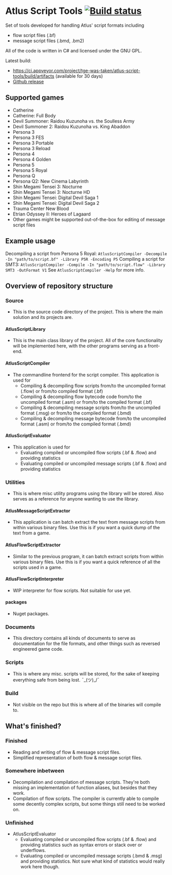 ﻿
# Atlus Script Tools [![Build status](https://ci.appveyor.com/api/projects/status/l3p8joj4frjkn753?svg=true)](https://ci.appveyor.com/project/tge-was-taken/atlus-script-tools/build/artifacts)

Set of tools developed for handling Atlus' script formats including
* flow script files (.bf)
* message script files (.bmd, .bm2)

All of the code is written in C# and licensed under the GNU GPL.

Latest build:
* https://ci.appveyor.com/project/tge-was-taken/atlus-script-tools/build/artifacts (available for 30 days)
* [Github release](https://github.com/tge-was-taken/Atlus-Script-Tools/releases)

## Supported games ##
* Catherine
* Catherine: Full Body
* Devil Summoner: Raidou Kuzunoha vs. the Soulless Army
* Devil Summoner 2: Raidou Kuzunoha vs. King Abaddon
* Persona 3
* Persona 3 FES
* Persona 3 Portable
* Persona 3 Reload
* Persona 4
* Persona 4 Golden
* Persona 5
* Persona 5 Royal
* Persona Q
* Persona Q2: New Cinema Labyrinth
* Shin Megami Tensei 3: Nocturne
* Shin Megami Tensei 3: Nocturne HD
* Shin Megami Tensei: Digital Devil Saga 1
* Shin Megami Tensei: Digital Devil Saga 2
* Trauma Center New Blood
* Etrian Odyssey II: Heroes of Lagaard
* Other games might be supported out-of-the-box for editing of message script files

## Example usage ##
Decompiling a script from Persona 5 Royal: ``AtlusScriptCompiler -Decompile -In "path/to/script.bf" -Library P5R -Encoding P5``
Compiling a script for SMT3: ``AtlusScriptCompiler -Compile -In "path/to/script.flow" -Library SMT3 -OutFormat V1`` 
See ``AtlusScriptCompiler -Help`` for more info.

## Overview of repository structure ##

### Source ###
* This is the source code directory of the project. This is where the main solution and its projects are.

#### AtlusScriptLibrary ####
* This is the main class library of the project. All of the core functionality will be implemented here, with the other programs serving as a front-end.

#### AtlusScriptCompiler ####
* The commandline frontend for the script compiler. This application is used for
	* Compiling & decompiling flow scripts from/to the uncompiled format (.flow) or from/to compiled format (.bf)
	* Compiling & decompiling flow bytecode code from/to the uncompiled format (.asm) or from/to the compiled format (.bf)
	* Compiling & decompiling message scripts from/to the uncompiled format (.msg) or from/to the compiled format (.bmd)
	* Compiling & decompiling message bytecode from/to the uncompiled format (.asm) or from/to the  compiled format (.bmd)

#### AtlusScriptEvaluator ####
* This application is used for
	* Evaluating compiled or uncompiled flow scripts (.bf & .flow) and providing statistics
	* Evaluating compiled or uncompiled message scripts (.bf & .flow) and providing statistics

### Utilities ###
* This is where misc utility programs using the library will be stored. Also serves as a reference for anyone wanting to use the library.

#### AtlusMessageScriptExtractor ####
* This application is can batch extract the text from message scripts from within various binary files. Use this is if you want a quick dump of the text from a game.

#### AtlusFlowScriptExtractor ####
* Similar to the previous program, it can batch extract scripts from within various binary files. Use this is if you want a quick reference of all the scripts used in a game.

#### AtlusFlowScriptInterpreter ####
* WIP interpreter for flow scripts. Not suitable for use yet.

#### packages ####
* Nuget packages.

### Documents ###
* This directory contains all kinds of documents to serve as documentation for the file formats, and other things such as reversed engineered game code.

### Scripts ###
* This is where any misc. scripts will be stored, for the sake of keeping everything safe from being lost. ¯\_(ツ)_/¯

### Build ###
* Not visible on the repo but this is where all of the binaries will compile to.

## What's finished? ##

### Finished ###
* Reading and writing of flow & message script files.
* Simplified representation of both flow & message script files.

### Somewhere inbetween ###
* Decompilation and compilation of message scripts. They're both missing an implementation of function aliases, but besides that they work.
* Compilation of flow scripts. The compiler is currently able to compile some decently complex scripts, but some things still need to be worked on.

### Unfinished ###
* AtlusScriptEvaluator
	* Evaluating compiled or uncompiled flow scripts (.bf & .flow) and providing statistics such as syntax errors or stack over or underflows.
	* Evaluating compiled or uncompiled message scripts (.bmd & .msg) and providing statistics. Not sure what kind of statistics would really work here though. 
